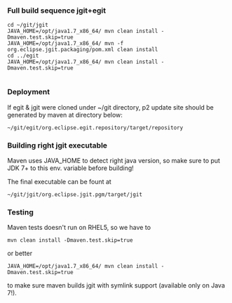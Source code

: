 ### Full build sequence jgit+egit ###

```
cd ~/git/jgit
JAVA_HOME=/opt/java1.7_x86_64/ mvn clean install -Dmaven.test.skip=true
JAVA_HOME=/opt/java1.7_x86_64/ mvn -f org.eclipse.jgit.packaging/pom.xml clean install
cd ../egit
JAVA_HOME=/opt/java1.7_x86_64/ mvn clean install -Dmaven.test.skip=true
 
```

### Deployment ###
If egit & jgit were cloned under ~/git directory, p2 update site should be generated by maven at directory below:
```
~/git/egit/org.eclipse.egit.repository/target/repository
```

### Building right jgit executable ###
Maven uses JAVA\_HOME to detect right java version, so make sure to put JDK 7+ to this env. variable before building!

The final executable can be fount at
```
~/git/jgit/org.eclipse.jgit.pgm/target/jgit
```



### Testing ###
Maven tests doesn't run on RHEL5, so we have to
```
mvn clean install -Dmaven.test.skip=true
```

or better

```
JAVA_HOME=/opt/java1.7_x86_64/ mvn clean install -Dmaven.test.skip=true
```

to make sure maven builds jgit with symlink support (available only on Java 7!).